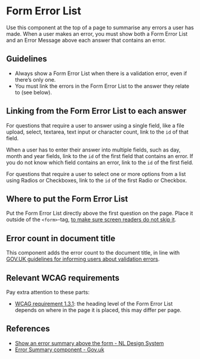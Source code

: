 <!-- @license CC0-1.0 -->

# Form Error List

Use this component at the top of a page to summarise any errors a user has made.
When a user makes an error, you must show both a Form Error List and an Error Message above each answer that contains an error.

## Guidelines

- Always show a Form Error List when there is a validation error, even if there’s only one.
- You must link the errors in the Form Error List to the answer they relate to (see below).

## Linking from the Form Error List to each answer

For questions that require a user to answer using a single field, like a file upload, select, textarea, text input or character count, link to the `id` of that field.

When a user has to enter their answer into multiple fields, such as day, month and year fields, link to the `id` of the first field that contains an error.
If you do not know which field contains an error, link to the `id` of the first field.

For questions that require a user to select one or more options from a list using Radios or Checkboxes, link to the `id` of the first Radio or Checkbox.

## Where to put the Form Error List

Put the Form Error List directly above the first question on the page. Place it outside of the `<form>`-tag, [to make sure screen readers do not skip it](https://nldesignsystem.nl/richtlijnen/formulieren/meerdere-stappen/#plaats-de-informatie-over-waar-de-gebruiker-is-in-de-stappen-boven-het-formulier).

## Error count in document title

This component adds the error count to the document title,
in line with [GOV.UK guidelines for informing users about validation errors](https://design-system.service.gov.uk/patterns/validation/#how-to-tell-the-user-about-validation-errors).

## Relevant WCAG requirements

Pay extra attention to these parts:

- [WCAG requirement 1.3.1](https://www.w3.org/TR/WCAG21/#info-and-relationships): the heading level of the Form Error List depends on where in the page it is placed, this may differ per page.

## References

- [Show an error summary above the form - NL Design System](https://www.nldesignsystem.nl/richtlijnen/formulieren/foutmeldingen#zet-een-samenvatting-van-de-foutmeldingen-boven-het-formulier)
- [Error Summary component - Gov.uk](https://design-system.service.gov.uk/components/error-summary/)
